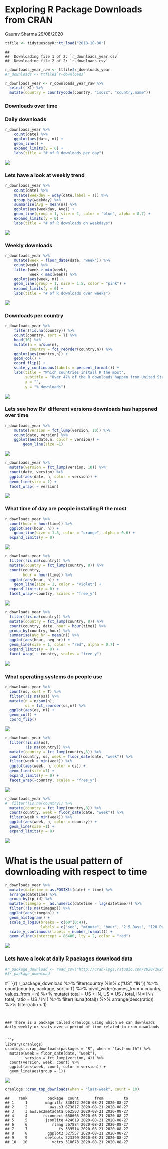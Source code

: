 Exploring R Package Downloads from CRAN
================
Gaurav Sharma
29/08/2020

``` r
ttfile <- tidytuesdayR::tt_load("2018-10-30")
```

    ## 
    ##  Downloading file 1 of 2: `r_downloads_year.csv`
    ##  Downloading file 2 of 2: `r-downloads.csv`

``` r
r_downloads_year_raw <- ttfile$r_downloads_year
#r_downloads <- ttfile$`r-downloads`

r_downloads_year <- r_downloads_year_raw %>%
  select(-X1) %>%
  mutate(country = countrycode(country, "iso2c", "country.name"))
```

### Downloads over time

### Daily downloads

``` r
r_downloads_year %>%
    count(date) %>% 
    ggplot(aes(date, n)) +
    geom_line() +
    expand_limits(y = 0) +
    labs(title = "# of R downloads per day")
```

![](index_files/figure-gfm/R%20downloads-1.png)<!-- -->

### Lets have a look at weekly trend

``` r
r_downloads_year %>% 
    count(date) %>% 
    mutate(weekday = wday(date,label = T)) %>% 
    group_by(weekday) %>%
    summarise(Avg = mean(n)) %>% 
    ggplot(aes(weekday, Avg)) +
    geom_line(group = 1, size = 1, color = "blue", alpha = 0.7) +
    expand_limits(y = 0) +
    labs(title = "# of R downloads on weekdays")
```

![](index_files/figure-gfm/unnamed-chunk-2-1.png)<!-- -->

### Weekly downloads

``` r
r_downloads_year %>% 
    mutate(week = floor_date(date, "week")) %>% 
    count(week) %>% 
    filter(week > min(week),
           week < max(week)) %>% 
    ggplot(aes(week, n)) +
    geom_line(group = 1, size = 1.5, color = "pink") +
    expand_limits(y = 0) +
    labs(title = "# of R downloads over weeks")
```

![](index_files/figure-gfm/unnamed-chunk-3-1.png)<!-- -->

### Downloads per country

``` r
r_downloads_year %>% 
    filter(!is.na(country)) %>% 
    count(country, sort = T) %>% 
    head(16) %>% 
    mutate(n = n/sum(n),
           country = fct_reorder(country,n)) %>% 
    ggplot(aes(country,n)) +
    geom_col() +
    coord_flip() +
    scale_y_continuous(labels = percent_format()) +
    labs(title = "Which countries install R the most",
         subtitle = "Over 47% of the R downloads happen from United States",
         x = "",
         y = "% downloads")
```

![](index_files/figure-gfm/unnamed-chunk-4-1.png)<!-- -->

### Lets see how Rs’ different versions downloads has happened over time

``` r
r_downloads_year %>%
    mutate(version = fct_lump(version, 10)) %>% 
    count(date, version) %>% 
    ggplot(aes(date,n, color = version)) +
        geom_line(size =1)
```

![](index_files/figure-gfm/unnamed-chunk-5-1.png)<!-- -->

``` r
r_downloads_year %>%
  mutate(version = fct_lump(version, 10)) %>%
  count(date, version) %>%
  ggplot(aes(date, n, color = version)) +
  geom_line(size = 1) +
  facet_wrap( ~ version)
```

![](index_files/figure-gfm/unnamed-chunk-6-1.png)<!-- -->

### What time of day are people installing R the most

``` r
r_downloads_year %>% 
  count(hour = hour(time)) %>% 
  ggplot(aes(hour, n)) +
    geom_line(size = 1.5, color = "orange", alpha = 0.6) +
  expand_limits(y = 0)
```

![](index_files/figure-gfm/unnamed-chunk-7-1.png)<!-- -->

``` r
r_downloads_year %>% 
  filter(!is.na(country)) %>% 
  mutate(country = fct_lump(country, 8)) %>% 
  count(country,
        hour = hour(time)) %>% 
  ggplot(aes(hour, n)) +
    geom_line(size = 1, color = "violet") +
  expand_limits(y = 0) +
  facet_wrap(~country, scales = "free_y")
```

![](index_files/figure-gfm/unnamed-chunk-8-1.png)<!-- -->

``` r
r_downloads_year %>%
  filter(!is.na(country)) %>%
  mutate(country = fct_lump(country, 8)) %>%
  count(country, date, hour = hour(time)) %>%
  group_by(country, hour) %>%
  summarise(avg_hr = mean(n)) %>%
  ggplot(aes(hour, avg_hr)) +
  geom_line(size = 1, color = "red", alpha = 0.7) +
  expand_limits(y = 0) +
  facet_wrap( ~ country, scales = "free_y")
```

![](index_files/figure-gfm/unnamed-chunk-9-1.png)<!-- -->

### What operating systems do people use

``` r
r_downloads_year %>% 
  count(os, sort = T) %>% 
  filter(!is.na(os)) %>% 
  mutate(n = n/sum(n),
         os = fct_reorder(os,n)) %>% 
  ggplot(aes(os, n)) +
  geom_col() +
  coord_flip()
```

![](index_files/figure-gfm/unnamed-chunk-10-1.png)<!-- -->

``` r
r_downloads_year %>% 
  filter(!is.na(os),
         !is.na(country)) %>% 
  mutate(country = fct_lump(country,8)) %>% 
  count(country, os, week = floor_date(date, "week")) %>% 
  filter(week > min(week)) %>% 
  ggplot(aes(week, n, color = os)) +
  geom_line(size =1) +
  expand_limits(y = 0) +
  facet_wrap(~country, scales = "free_y")
```

![](index_files/figure-gfm/unnamed-chunk-11-1.png)<!-- -->

``` r
r_downloads_year %>% 
#  filter(!is.na(country)) %>% 
  mutate(country = fct_lump(country,8)) %>% 
  count(country, week = floor_date(date, "week")) %>% 
  filter(week > min(week)) %>% 
  ggplot(aes(week, n, color = country)) +
  geom_line(size =1) +
  expand_limits(y = 0)
```

![](index_files/figure-gfm/unnamed-chunk-12-1.png)<!-- -->

# What is the usual pattern of downloading with respect to time

``` r
r_downloads_year %>% 
  mutate(datetime = as.POSIXlt(date) + time) %>%
  arrange(datetime) %>% 
  group_by(ip_id) %>% 
  mutate(timegap =  as.numeric(datetime - lag(datetime))) %>% 
  filter(!is.na(timegap)) %>% 
  ggplot(aes(timegap)) +
  geom_histogram() +
  scale_x_log10(breaks = c(60^(0:4)),
                labels = c("sec", "minute", "hour", "2.5 Days", "120 Days")) +
  scale_y_continuous(labels = number_format()) +
  geom_vline(xintercept = 86400, lty = 2, color = "red")
```

![](index_files/figure-gfm/unnamed-chunk-13-1.png)<!-- -->

### Lets have a look at daily R packages download data

``` r
#r_package_download <- read_csv("http://cran-logs.rstudio.com/2020/2020-08-29.csv.gz", progress = show_progress())
#3r_package_download
```

\#\`\`\`{r} r\_package\_download %\>% filter(country %in% c(“US”, “IN”))
%\>% count(country, package, sort = T) %\>% pivot\_wider(names\_from =
country, values\_from = n) %\>% mutate( total = US + IN, US = US /
total, IN = IN / total, ratio = US / IN ) %\>% filter(\!is.na(total))
%\>% arrange(desc(ratio)) %\>% filter(ratio \< 1)

```` 


### There is a package called cranlogs using which we can downloads daily weekly or stats over a period of time related to cran downlaods


```r
library(cranlogs)
cranlogs::cran_downloads(packages = "R", when = "last-month") %>% 
  mutate(week = floor_date(date, "week"),
         version = fct_lump(version, 4)) %>% 
  count(version, week, count) %>% 
  ggplot(aes(week, count, color = version)) +
  geom_line(aes(group = 1))
````

![](index_files/figure-gfm/unnamed-chunk-15-1.png)<!-- -->

``` r
cranlogs::cran_top_downloads(when = "last-week", count = 10)
```

    ##    rank         package  count       from         to
    ## 1     1        magrittr 830472 2020-08-21 2020-08-27
    ## 2     2          aws.s3 673817 2020-08-21 2020-08-27
    ## 3     3 aws.ec2metadata 662503 2020-08-21 2020-08-27
    ## 4     4       rsconnect 650665 2020-08-21 2020-08-27
    ## 5     5        jsonlite 424619 2020-08-21 2020-08-27
    ## 6     6           rlang 367884 2020-08-21 2020-08-27
    ## 7     7              fs 339514 2020-08-21 2020-08-27
    ## 8     8         ggplot2 327557 2020-08-21 2020-08-27
    ## 9     9        devtools 323399 2020-08-21 2020-08-27
    ## 10   10           vctrs 318673 2020-08-21 2020-08-27
